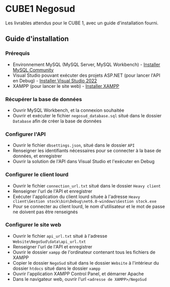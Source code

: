 # CUBE1 Negosud

Les livrables attendus pour le CUBE 1, avec un guide d'installation fourni.

## Guide d'installation

### Prérequis
- Environnement MySQL (MySQL Server, MySQL Workbench) - [Installer MySQL Community](https://dev.mysql.com/downloads/installer/)
- Visual Studio pouvant exécuter des projets ASP.NET (pour lancer l'API en Debug) - [Installer Visual Studio 2022](https://visualstudio.microsoft.com/fr/downloads/)
- XAMPP (pour lancer le site web) - [Installer XAMPP](https://www.apachefriends.org/download.html)

### Récupérer la base de données

- Ouvrir MySQL Workbench, et la connexion souhaitée
- Ouvrir et exécuter le fichier `negosud_database.sql` situé dans le dossier `Database` afin de créer la base de données

### Configurer l'API

- Ouvrir le fichier `dbsettings.json`, situé dans le dossier `API`
- Renseigner les identifiants nécessaires pour se connecter à la base de données, et enregistrer 
- Ouvrir la solution de l'API dans Visual Studio et l'exécuter en Debug

### Configurer le client lourd

- Ouvrir le fichier `connection_url.txt` situé dans le dossier `Heavy client`
- Renseigner l'url de l'API et enregistrer
- Exécuter l'application du client lourd située à l'adresse `Heavy client\Gestion stock\bin\Debug\net6.0-windows\Gestion stock.exe`
- Pour se connecter au client lourd, le nom d'utilisateur et le mot de passe ne doivent pas être renseignés

### Configurer le site web

- Ouvrir le fichier `api_url.txt` situé à l'adresse `Website\NegoSud\data\api_url.txt`
- Renseigner l'url de l'API et enregistrer
- Ouvrir le dossier `xampp` de l'ordinateur contenant tous les fichiers de XAMPP
- Copier le dossier `NegoSud` situé dans le dossier `Website` à l'intérieur du dossier `htdocs` situé dans le dossier `xampp`
- Ouvrir l'application XAMPP Control Panel, et démarrer Apache
- Dans le navigateur web, ouvrir l'url `<adresse de XAMPP>/NegoSud`
